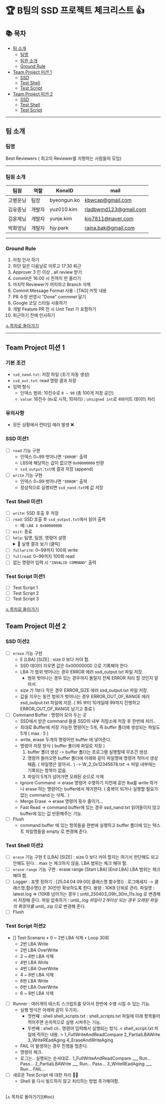 # 🏆 B팀의 SSD 프로젝트 체크리스트 👍

## 📚 목차<a name="toc"></a> 

* [팀 소개](#팀-소개)
  * [팀명](#팀명)
  * [팀원 소개](#팀원-소개)
  * [Ground Rule](#Ground-Rule)
* [Team Project 미션 1](#Team-Project-미션-1)
  * [SSD](#SSD-미션1)
  * [Test Shell](#Test-Shell-미션1)
  * [Test Script](#Test-Script-미션1)
* [Team Project 미션 2](#Team-Project-미션-2)
  * [SSD](#SSD-미션2)
  * [Test Shell](#Test-Shell-미션2)
  * [Test Script](#Test-Script-미션2)
---

## 팀 소개
 ### 팀명
 Best Reviewers ( 최고의 Reviewer를 지향하는 사람들의 모임)
___

 ### 팀원 소개 
|팀원|역할|KonxID|mail|
|-----|-----|-----|-----|
|고병운님|팀장|byeongun.ko|kbwcap@gmail.com|
|김유증님|개발자|yuz010.kim|rladbwmd123@gmail.com|
|김윤제님|개발자|yunje.kim|kjo7811@naver.com|
|박화영님|개발자|hjy.park|raina.bak@gmail.com|

___
 
 ### Ground Rule  
 1.  아침 인사 하기
 2. 하던 일은 다음날로 미루고 17:30 퇴근  
 3. Approver 3 인 이상 , all review 받기
 4. commit은 16:00 시 전까지 만 올리기
 5. 마지막 Reviewer가 머지하고 Branch 삭제 
 6. Commit Message Format 사용 : [TAG] 커밋 내용 
 7. PR 수정 반영시  "Done" commnet 달기 
 8. Google 코딩 스타일 사용하기 
 9. 개발 Feature PR 전 시 Unit Test 가 포함하기 
 10. 퇴근하기 전에 인사하기

[🔝 목차로 돌아가기](#toc)

---

## Team Project 미션 1
 ### 기본 조건
   - `ssd_nand.txt`: 저장 파일 (초기 자동 생성)
   - `ssd_out.txt`: read 명령 결과 저장
   - 입력 형식
      - 인덱스 범위: 10진수로 `0 ~ 99` (총 100개 저장 공간) 
      - `value`: 16진수 (`0x`로 시작, 10자리) : `unsigned int`로 4바이트 데이터 처리
 ### 유의사항
   - 모든 상황에서 런타임 에러 발생 ❌
 ### SSD 미션1
   - [ ] `read` 기능 구현
      - 인덱스 0~99 벗어나면 `"ERROR"` 출력
      - LBS에 해당하는 값이 없으면 `0x00000000` 반환
      - `ssd_output.txt`에 결과 저장 (append)      
   - [ ] `write` 기능 구현
      - 인덱스 0~99 벗어나면 `"ERROR"` 출력
      - 정상적으로 실행되면 `ssd_nand.txt`에 값 저장
 ### Test Shell 미션1
   - [ ] `write`: SSD 호출 후 저장
   - [ ] `read`: SSD 호출 후 `ssd_output.txt`에서 읽어 출력  
     - 예: `LBA 3 0x00000000`
   - [ ] `exit`: 종료
   - [ ] `help`: 팀명, 팀원, 명령어 설명
         <details>
         <summary>📸 실행 결과 보기 (클릭)</summary>
         ![image](https://github.com/user-attachments/assets/658b937d-303f-45e4-8af0-8b9b8b36777d)
         </details>
   - [ ] `fullwrite`: 0~99까지 100회 write
   - [ ] `fullread`: 0~99까지 100회 read
   - [ ] 없는 명령어 입력 시 `"INVALID COMMAND"` 출력
   
 ### Test Script 미션1
  - [ ] Test Script 1
  - [ ] Test Script 2
  - [ ] Test Script 3

[🔝 목차로 돌아가기](#toc)

## Team Project 미션 2
### SSD 미션2
   - [ ] `erase` 기능 구현
       * E [LBA] [SIZE]  : size 0 보다 커야 함.
       * SSD 데이터 지우면 값은 0x00000000 으로 기록해야 한다.
       * LBA 가 범위 벗어나는 경우 ERROR 에러 ssd_output.txt 파일 저장.
         - 범위 벗어나는 경우 있는 경우까지 돌릴지 전체 ERROR 처리 할 것인지 알아서.
       * size 가 1보다 작은 경우 ERROR_SIZE 에러 ssd_output.txt 파일 저장.
       * 값을 지우는 동안 범위가 벗어나는 경우 ERROR_OUT_OF_RANGE 에러 ssd_output.txt 파일에 저장.
         ( 95 부터 10개일때 99까지 진행하고 ERROR_OUT_OF_RANGE 남기고 종료 )
  - [ ] Command Buffer : 명령어 모아 두는 곳
       * SSD에서 받은 command 들을 SSD의 내부 저장소에 저장 후 한번에 처리..
       * 최대로 Buffer에 저장 가능한 명령어는 5개, 즉 buffer 폴더에 생성되는 파일도 5개 ( max : 5 )
       * write, erase 두개의 명령어만 buffer 에 넣어준다.
       * 명령어 저장 방식 ( buffer 폴더에 파일로 저장 )
          1) buffer 폴더 생성 
          -> buffer 폴더는 프로그램 실행할때 무조건 생성.
          2) 명령어 들어오면 buffer 폴더에 아래와 같이 파일명에 명령어 적어서 생성해줌. ( 파일명은 알아서.. )
          -> W_2_0x12345678.txt
          -> 파일 내부에는 기록되는 항목이 없음.
          3) 파일이 5개가 넘어가면 오래된 순으로 삭제
       * Ignore Command
          -> erase 명령어 수행하기 이전에 같은 lba를 write 하거나 erase 하는 명령어는 buffer에서 제거한다. ( 중복이 되거나 실행할 필요가 없는 command 는 삭제.. )
       * Merge Erase
          -> erase 명령어 횟수 줄이기...
       * Fast Read
          -> command buffer에 있는 경우 ssd_nand.txt 읽어들이지 않고 buffer에 있는 값 반환해주는 기능.
  - [ ] Flush
       * command buffer 에 있는 항목들을 한번에 실행하고 buffer 폴더에 있는 텍스트 파일명들을 empty 로 변경해 준다.
        
### Test Shell 미션2
   - [ ] `erase` 기능 구현
         E [LBA] [SIZE]  : size 0 보다 커야 할지는 여기서 판단해도 되고 안해도 된다. .
                           max 는 체크하지 않음.
                           LBA 범위는 체크 해야 함. 
   - [ ] `erase range` 기능 구현  : erase range [Start LBA] [End LBA]
                                    LBA 범위는 체크 해야 함.
   - [ ] Logger :
         포맷 정하기 : [25.04.04 09:00] 클래스명.함수명() : 로그메세지 -> 클래스명.함수명() 은 30칸만 확보하도록 한다.
         용량 : 10KB 단위로 관리.
         파일명 : latest.log => (10KB 넘어가는 경우 ) until_250403_09h_30m_11s.log 로 변경해서 저장해 준다.
         파일 압축하기 : until_*.log 파일이 2개이상 되는 경우 오래된 파일의 확장자를 until_*.zip 으로 변경해 준다.
   - [ ] Flush
         
 ### Test Script 미션2
  - [] Test Scenario
    • 0 ~ 2번 LBA 삭제
    • Loop 30회
      - 2번 LBA Write
      - 2번 LBA OverWrite
      - 2 ~ 4번 LBA 삭제
      - 4번 LBA Write
      - 4번 LBA OverWrite
      - 4 ~ 6번 LBA 삭제
      - 6번 LBA Write
      - 6번 LBA OverWrite
      - 6 ~ 8번 LBA 삭제
  - [ ] Runner : 여러개의 테스트 스크립트를 모아서 한번에 수행 시킬 수 있는 기능.
       * 실행 방식은 아래와 같이 두가지.. 
         - 첫번째 : shell shell_scripts.txt : shell_scripts.txt 파일에 아래 항목들어 적어주면 순차적으로 실행 시켜주는 기능.
         - 두번째 : shell cli.. 명령어 입력해서 실행되는 방식.
           < shell_script.txt 파일에 적히는 내용. >
           1_FullWriteAndReadCompare
           2_PartialLBAWrite
           3_WriteREadAging
           4_EraseAndWriteAging
       * FAIL 이 발생하는 경우 진행을 멈춘다.
       * 명령의 체크.
       * 로그는.. 실행되는 순서대로..
           1_FullWriteAndReadCompare ___ Run... Pass...
           2_PartialLBAWrite ___ Run... Pass...
           3_WriteREadAging ___ Run... FAIL...
  - [ ] 새로운 Test Script 에 대한 처리 😵‍💫
       * Shell 을 다시 빌드하지 않고 처리하는 방법 추가해야함. 
 <br>
[🔝 목차로 돌아가기](#toc)

